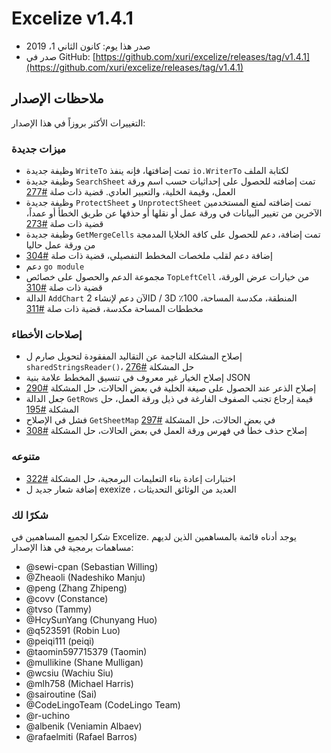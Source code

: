 # Excelize v1.4.1

* صدر هذا يوم: كانون الثاني 1، 2019
* صدر في GitHub: [https://github.com/xuri/excelize/releases/tag/v1.4.1](https://github.com/xuri/excelize/releases/tag/v1.4.1)

## ملاحظات الإصدار

التغييرات الأكثر بروزاً في هذا الإصدار:

### ميزات جديدة

* وظيفة جديدة `WriteTo` تمت إضافتها، فإنه ينفذ `io.WriterTo` لكتابة الملف
* وظيفة جديدة `SearchSheet` تمت إضافته للحصول على إحداثيات حسب اسم ورقة العمل، وقيمة الخلية، والتعبير العادي. قضية ذات صلة [#277](https://github.com/xuri/excelize/issues/277)
* وظيفة جديدة `ProtectSheet` و `UnprotectSheet` تمت إضافته لمنع المستخدمين الآخرين من تغيير البيانات في ورقة عمل أو نقلها أو حذفها عن طريق الخطأ أو عمداً، قضية ذات صلة [#273](https://github.com/xuri/excelize/issues/273)
* وظيفة جديدة `GetMergeCells` تمت إضافة، دعم للحصول على كافة الخلايا المدمجة من ورقة عمل حاليا
* إضافة دعم لقلب ملخصات المخطط التفصيلي، قضية ذات صلة [#304](https://github.com/xuri/excelize/issues/304)
* دعم `go module`
* مجموعة الدعم والحصول على خصائص `TopLeftCell` من خيارات عرض الورقة، قضية ذات صلة [#310](https://github.com/xuri/excelize/issues/310)
* الدالة `AddChart` الآن دعم لإنشاء 2D / 3D المنطقة، مكدسة المساحة، 100٪ مخططات المساحة مكدسة، قضية ذات صلة [#311](https://github.com/xuri/excelize/issues/311)

### إصلاحات الأخطاء

* إصلاح المشكلة الناجمة عن التقاليد المفقودة لتحويل صارم ل `sharedStringsReader()`، حل المشكلة [#276](https://github.com/xuri/excelize/issues/276)
* إصلاح الخيار غير معروف في تنسيق المخطط علامة بنية JSON
* إصلاح الذعر عند الحصول على صيغة الخلية في بعض الحالات، حل المشكلة [#290](https://github.com/xuri/excelize/issues/290)
* جعل الدالة `GetRows` قيمة إرجاع تجنب الصفوف الفارغة في ذيل ورقة العمل، حل المشكلة [#195](https://github.com/xuri/excelize/issues/195)
* فشل في الإصلاح `GetSheetMap` في بعض الحالات، حل المشكلة [#297](https://github.com/xuri/excelize/issues/297)
* إصلاح حذف خطأ في فهرس ورقة العمل في بعض الحالات، حل المشكلة [#308](https://github.com/xuri/excelize/issues/308)

### متنوعه

* اختبارات إعادة بناء التعليمات البرمجية، حل المشكلة [#322](https://github.com/xuri/excelize/issues/322)
* إضافة شعار جديد ل exexize ، العديد من الوثائق التحديثات

### شكرًا لك

شكرا لجميع المساهمين في Excelize. يوجد أدناه قائمة بالمساهمين الذين لديهم مساهمات برمجية في هذا الإصدار:

* @sewi-cpan (Sebastian Willing)
* @Zheaoli (Nadeshiko Manju)
* @peng (Zhang Zhipeng)
* @covv (Constance)
* @tvso (Tammy)
* @HcySunYang (Chunyang Huo)
* @q523591 (Robin Luo)
* @peiqi111 (peiqi)
* @taomin597715379 (Taomin)
* @mullikine (Shane Mulligan)
* @wcsiu (Wachiu Siu)
* @mlh758 (Michael Harris)
* @sairoutine (Sai)
* @CodeLingoTeam (CodeLingo Team)
* @r-uchino
* @albenik (Veniamin Albaev)
* @rafaelmiti (Rafael Barros)
